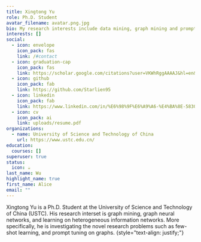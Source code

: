 ```yaml
---
title: Xingtong Yu
role: Ph.D. Student
avatar_filename: avatar.png.jpg
bio: My research interests include data mining, graph mining and prompt.
interests: []
social:
  - icon: envelope
    icon_pack: fas
    link: /#contact
  - icon: graduation-cap
    icon_pack: fas
    link: https://scholar.google.com/citations?user=VKWhRggAAAAJ&hl=en&inst=14102473421921925766
  - icon: github
    icon_pack: fab
    link: https://github.com/Starlien95
  - icon: linkedin
    icon_pack: fab
    link: https://www.linkedin.com/in/%E6%98%9F%E6%A9%A6-%E4%BA%8E-583050267/
  - icon: cv
    icon_pack: ai
    link: uploads/resume.pdf
organizations:
  - name: University of Science and Technology of China
    url: https://www.ustc.edu.cn/
education:
  courses: []
superuser: true
status:
  icon: ☕️
last_name: Wu
highlight_name: true
first_name: Alice
email: ""
---
```

Xingtong Yu is a Ph.D. Student at the University of Science and Technology of China (USTC). His research  interset is graph mining, graph neural networks, and learning on heterogeneous information networks. More specifically,  he is investigating the novel research problems such as few-shot learning, and prompt tuning on graphs.
{style="text-align: justify;"}